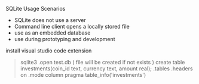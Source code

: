 SQLite Usage Scenarios

+ SQLite does not use a server
+ Command line client opens a locally stored file
+ use as an embedded database
+ use during prototyping and development

install visual studio code extension


> sqlite3 
> .open test.db ( file will be created if not exists )
> create table investments(coin_id text, currency text, amount real);
> .tables
> .headers on
> .mode column 
> pragma table_info('investments')



